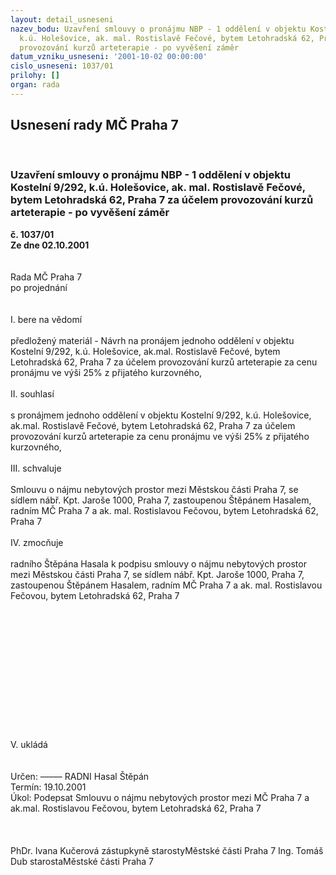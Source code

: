 ```yaml
---
layout: detail_usneseni
nazev_bodu: Uzavření smlouvy o pronájmu NBP - 1 oddělení v objektu Kostelní 9/292,
  k.ú. Holešovice, ak. mal. Rostislavě Fečové, bytem Letohradská 62, Praha 7 za účelem
  provozování kurzů arteterapie - po vyvěšení záměr
datum_vzniku_usneseni: '2001-10-02 00:00:00'
cislo_usneseni: 1037/01
prilohy: []
organ: rada
---
```

<div id="ucUsn_pList" class="usn">
	<span><h2>Usnesení rady MČ Praha 7 </h2>
<br></span><div class="standBody">
<span><h3>Uzavření smlouvy o pronájmu NBP - 1 oddělení v objektu Kostelní 9/292, k.ú. Holešovice, ak. mal. Rostislavě Fečové, bytem Letohradská 62, Praha 7 za účelem provozování kurzů arteterapie - po vyvěšení záměr</h3></span><div class="center">
		<strong>č. 1037/01</strong><br>
	</div>
<div class="center">
		<strong>Ze dne 02.10.2001</strong><br><br>
	</div>
<br>Rada MČ Praha 7<br>po projednání<br><br><br>I.	bere na vědomí<br><br> předložený materiál - Návrh na pronájem jednoho oddělení v objektu Kostelní 9/292, k.ú. Holešovice, ak.mal. Rostislavě Fečové, bytem Letohradská 62, Praha 7 za účelem provozování kurzů arteterapie za cenu pronájmu ve výši 25% z přijatého kurzovného,<br><br>II.	souhlasí <br><br>s  pronájmem jednoho oddělení v objektu Kostelní 9/292, k.ú. Holešovice, ak.mal. Rostislavě Fečové, bytem Letohradská 62, Praha 7 za účelem provozování kurzů arteterapie za cenu pronájmu ve výši 25% z přijatého kurzovného,<br><br>III.	schvaluje <br><br>Smlouvu o nájmu nebytových prostor mezi Městskou části Praha 7, se sídlem nábř. Kpt. Jaroše 1000, Praha 7, zastoupenou Štěpánem Hasalem, radním MČ Praha 7 a ak. mal. Rostislavou Fečovou, bytem Letohradská 62, Praha 7<br><br>IV.	zmocňuje <br><br>radního Štěpána Hasala k podpisu smlouvy o nájmu nebytových prostor mezi Městskou části Praha 7, se sídlem nábř. Kpt. Jaroše 1000, Praha 7, zastoupenou Štěpánem Hasalem, radním MČ Praha 7 a ak. mal. Rostislavou Fečovou, bytem Letohradská 62, Praha 7<br><br><br><br><br><br><br><br><br><br><br><br><br><br>V. ukládá <br><br>	<br> Určen:	–––––	RADNI Hasal Štěpán<br>Termín: 19.10.2001<br>Úkol:	Podepsat Smlouvu o nájmu nebytových prostor mezi MČ Praha 7 a ak.mal. Rostislavou Fečovou, bytem Letohradská 62, Praha 7<br>  <br><br> 	<br>PhDr. Ivana Kučerová zástupkyně starostyMěstské části Praha 7	Ing. Tomáš Dub starostaMěstské části Praha 7<br>	<br><br>
</div>
</div>